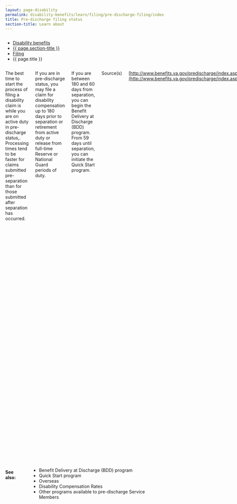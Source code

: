 ```yaml
---
layout: page-disability
permalink: disability-benefits/learn/filing/pre-discharge-filing/index.html
title: Pre-discharge filing status
section-title: Learn about
---
```


<div class="splash" markdown="0">
<div class="row" markdown="0">
<div class="small-12 columns" markdown="0">

<ul class="breadcrumbs" role="menubar" aria-label="Primary">
<li class="parent"><a href="{{ site.url }}/disability-benefits/">Disability benefits</a></li>
<li class="parent"><a href="{{ site.url }}/disability-benefits/learn/">{{ page.section-title }}</a></li>
<li class="parent"><a href="{{ site.url }}/disability-benefits/learn/filing">Filing</a></li>
<li class="active">{{ page.title }}</li>
</ul>

</div>
</div>
</div>

<div class="main" role="main" markdown="0">
<div class="section one" markdown="0">
<div class="primary" markdown="0">
<div class="row" markdown="0">
<div class="small-12 columns" markdown="1">

The best time to start the process of filing a disability claim is while you are on active duty in pre-discharge status,. Processing times tend to be faster for claims submitted pre-separation than for those submitted after separation has occurred.

If you are in pre-discharge status, you may file a claim for disability compensation up to 180 days prior to separation or retirement from active duty or release from full-time Reserve or National Guard periods of duty.

If you are between 180 and 60 days from separation, you can begin the Benefit Delivery at Discharge (BDD) program. From 59 days until separation, you can initiate the Quick Start program.  

Source(s)

[http://www.benefits.va.gov/predischarge/index.asp](http://www.benefits.va.gov/predischarge/index.asp)

-------------------------------------------

### Integrated Disability Evaluation System

The Integrated Disability Evaluation System (IDES) Examination Templates page is used to determine a Service Member's fitness for duty. If you are found medically unfit for duty, the IDES proposes a VA disability rating before you leave the service.

Source(s)

[http://benefits.va.gov/PREDISCHARGE/index.asp](http://benefits.va.gov/PREDISCHARGE/index.asp)

--------------------------------------------

### Overseas Intake Sites

If you are stationed within the Kaiserslautern Military Community (KMC), you can visit the Landstuhl Benefits Delivery at Discharge (BDD) office and start the disability claim process while you are on active duty in a predischarge status. Walk-in hours are from Tuesday through Thursday 10:00 to 12:00 and 13:00 to 15:00 hours.

If you are stationed outside the KMC, you can participate in the BDD or Quick Start programs through the "Fly-in" claim process. The Fly-in claim process allows you to submit applications by fax or e-mail in advance of your in-person appointment. To participate in the Fly-in claim process:

- Contact the Landstuhl BDD office by phone, fax, or e-mail to request all necessary information and forms.  

- After you complete and return the application, a BDD officer will contact you by e-mail to schedule an examination at the Landstuhl Regional Medical Center(LRMC) and to notify you about the information and evidence required to support the claim.

- You are responsible for contacting the clinics at LRMC to schedule necessary exams as directed, and for arranging your travel and gaining the approval of your command to make the trip.

- When you report for your examinations, you must bring a copy of your Service Treatment Records (STRs), which will be submitted to VA and not returned. BDD and Quick Start claims cannot be processed without the STRs.

Source(s)
[http://www.benefits.va.gov/COMPENSATION/claims-special-1151.asp](http://www.benefits.va.gov/COMPENSATION/claims-special-1151.asp)

[http://www.benefits.va.gov/PREDISCHARGE/claims-pre-discharge-overseas-intake-sites.asp](http://www.benefits.va.gov/PREDISCHARGE/claims-pre-discharge-overseas-intake-sites.asp)

</div>
</div>
</div>
</div>

<div class="section secondary" markdown="0">
<div class="row" markdown="0">
<div class="small-12 columns" markdown="1">

#### See also:

- Benefit Delivery at Discharge (BDD) program
- Quick Start program
- Overseas
- Disability Compensation Rates
- Other programs available to pre-discharge Service Members

</div>
</div>
</div>


</div>

